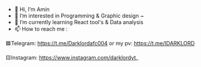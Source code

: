 - 👋 Hi, I’m Amin
- 👀 I’m interested in Programming & Graphic design ~
- 🌱 I’m currently learning React tool's & Data analysis
- 📫 How to reach me :
  
🟦Telegram:
https://t.me/Darklordafc004
or my pv:
https://t.me/IDARKLORD

🟨Instagram:
https://www.instagram.com/darklordyt_
